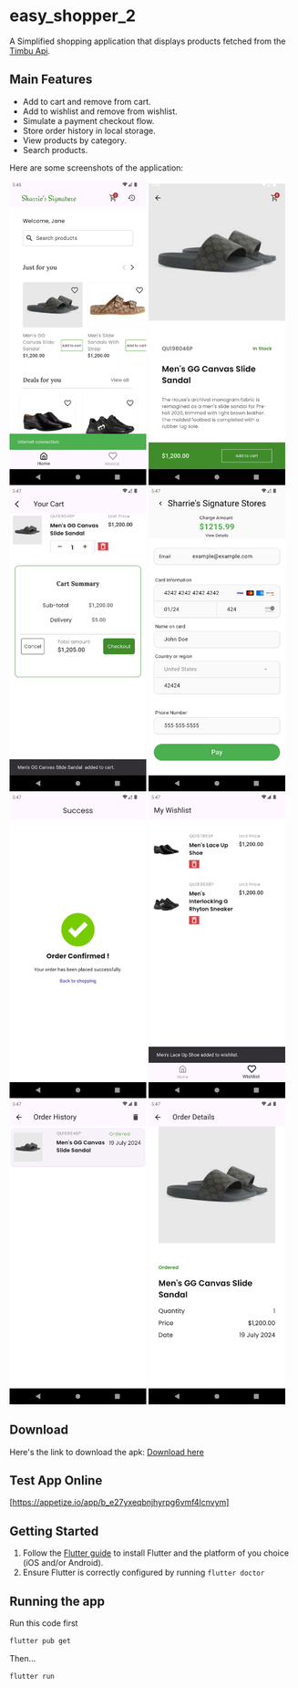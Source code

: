# easy_shopper_2

A Simplified shopping application that displays products fetched from the [Timbu Api](https://timbu.com/).

## Main Features
- Add to cart and remove from cart.
- Add to wishlist and remove from wishlist.
- Simulate a payment checkout flow.
- Store order history in local storage.
- View products by category.
- Search products.

Here are some screenshots of the application:

<img src="screenshots/screenshot_1.png" width="240">
<img src="screenshots/screenshot_2.png" width="240">
<img src="screenshots/screenshot_3.png" width="240">
<img src="screenshots/screenshot_4.png" width="240">
<img src="screenshots/screenshot_5.png" width="240">
<img src="screenshots/screenshot_6.png" width="240">
<img src="screenshots/screenshot_7.png" width="240">
<img src="screenshots/scrennshot_8.png" width="240">


## Download
Here's the link to download the apk:
[Download here](https://github.com/Joshokelola/easy_shopper_2/releases/download/V1.1/app-release.apk)

## Test App Online
[https://appetize.io/app/b_e27yxeqbnjhyrpg6vmf4lcnvym]

## Getting Started
1. Follow the [Flutter guide](https://docs.flutter.dev/get-started/install) to
   install Flutter and the platform of you choice (iOS and/or Android).
2. Ensure Flutter is correctly configured by running `flutter doctor`

## Running the app
Run this code first
```sh
flutter pub get
```
Then...
```sh
flutter run
```
